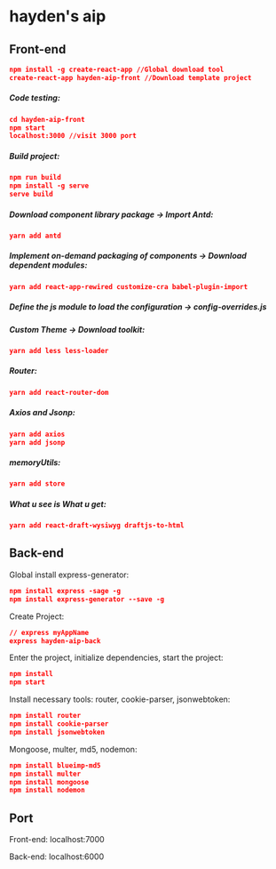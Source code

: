 

# hayden's aip

## Front-end 

```json
npm install -g create-react-app //Global download tool
create-react-app hayden-aip-front //Download template project
```

##### Code testing:

```json
cd hayden-aip-front
npm start
localhost:3000 //visit 3000 port
```

##### Build project:

```json
npm run build 
npm install -g serve 
serve build
```

##### Download component library package -> Import Antd:

```json
yarn add antd
```

##### Implement on-demand packaging of components -> Download dependent modules:

```json
yarn add react-app-rewired customize-cra babel-plugin-import
```

##### Define the js module to load the configuration -> config-overrides.js



##### Custom Theme -> Download toolkit:

```json
yarn add less less-loader
```

##### Router:

```json
yarn add react-router-dom
```

##### Axios and Jsonp:

```json
yarn add axios
yarn add jsonp
```

##### memoryUtils:

```json
yarn add store
```

#####  What u see is What u get:

```json
yarn add react-draft-wysiwyg draftjs-to-html
```

## Back-end

Global install express-generator:

```json
npm install express -sage -g
npm install express-generator --save -g
```

Create Project:

```json
// express myAppName
express hayden-aip-back
```

Enter the project, initialize dependencies, start the project:

```json
npm install
npm start
```

Install necessary tools: router, cookie-parser, jsonwebtoken:

```json
npm install router 
npm install cookie-parser 
npm install jsonwebtoken
```

Mongoose, multer, md5, nodemon:

```json
npm install blueimp-md5
npm install multer
npm install mongoose
npm install nodemon
```

## Port

Front-end: localhost:7000

Back-end: localhost:6000

